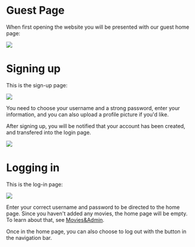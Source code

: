 # Guest Page
When first opening the website you will be presented with our guest home page:

![](../../PreviewImages/Android/GuestPage.png)

# Signing up
This is the sign-up page:

![](../../PreviewImages/Android/Signup.png)

You need to choose your username and a strong password, enter your information, and you can also upload a profile picture if you'd like.

After signing up, you will be notified that your account has been created, and transfered into the login page.

![](../../PreviewImages/Android/SignupSuccess.png)

# Logging in
This is the log-in page:

![](../../PreviewImages/Android/Login.png)

Enter your correct username and password to be directed to the home page.
Since you haven't added any movies, the home page will be empty. To learn about that, see [Movies&Admin](Movies&Admin.md).

Once in the home page, you can also choose to log out with the button in the navigation bar.